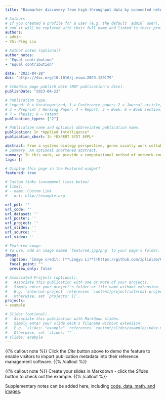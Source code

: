 ```yaml
---
title: "Biomarker discovery from high-throughput data by connected network-constrained support vector machine"

# Authors
# If you created a profile for a user (e.g. the default `admin` user), write the username (folder name) here 
# and it will be replaced with their full name and linked to their profile.
authors:
- admin
- Zhi-Ping Liu

# Author notes (optional)
author_notes:
- "Equal contribution"
- "Equal contribution"

date: "2023-04-28"
doi: "https://doi.org/10.1016/j.eswa.2023.120179"

# Schedule page publish date (NOT publication's date).
publishDate: "2023-04-22"

# Publication type.
# Legend: 0 = Uncategorized; 1 = Conference paper; 2 = Journal article;
# 3 = Preprint / Working Paper; 4 = Report; 5 = Book; 6 = Book section;
# 7 = Thesis; 8 = Patent
publication_types: ["2"]

# Publication name and optional abbreviated publication name.
publication: In *Applied Intelligence*
publication_short: In *EXPERT SYST APPL*

abstract: From a systems biology perspective, genes usually work collaboratively in the form of a network, e.g., cancer-related genes participate in an integrative dysfunctional pathway. Thus, feature gene selection considering the graph or network structure plays a crucial role in cancer biomarker discovery from high-throughput omics data. The network- based paradigm demonstrates that integrating gene expression data with gene networks can improve classification performances and generate more interpretable feature subsets. In this paper, we propose an embedded connected network-constrained support vector machine (CNet-SVM) method to keep the selected features in an inherent graph structure in discovering biomarker genes. Firstly, we mathematically formulate the CNet-SVM model as a convex optimization problem constrained by network connectivity inequalities and theoretically investigate the behaviors of all tuning parameters to provide search guidance on the regularization path. Secondly, to check if the genes selected by CNet-SVM could be studied as network-structured biomarkers, we conduct experiments on several simulation datasets and real-world breast cancer (BRCA) datasets to validate its classification and prediction capabilities. The results show that CNet-SVM not only maintains the sparsity and smoothness, but also considers the connectivity con- straints between genes when selecting features on a prior gene-gene interaction network from omics data. Especially, CNet-SVM identifies 32 BRCA biomarker genes, which form into a connected network component and can be poten- tially used for BRCA diagnosis. Furthermore, the comparisons with eight feature selection-empowered SVM methods demonstrate that the easily interpretable networked feature genes discovered by CNet-SVM are more closely related to BRCA dysfunctions. Finally, we validate that the identified biomarkers achieve high prediction accuracy on external independent cohorts. All results proved that the proposed CNet-SVM method is effective in selecting connected- network-structured features and can be an alternative improvement to the current SVM models for biomarker identifi- cation from high-throughput data. The data and code are available at https://github.com/zpliulab/CNet-SVM.
# Summary. An optional shortened abstract.
summary: In this work, we provide a computational method of network-constrained support vector machine (CNet-SVM) method for discovering biomarkers of Breast Cancer (BRCA) from high-throughput data. 
tags: []

# Display this page in the Featured widget?
featured: true

# Custom links (uncomment lines below)
# links:
# - name: Custom Link
#   url: http://example.org

url_pdf: ''
url_code: ''
url_dataset: ''
url_poster: ''
url_project: ''
url_slides: ''
url_source: ''
url_video: ''

# Featured image
# To use, add an image named `featured.jpg/png` to your page's folder. 
image:
  caption: 'Image credit: [**Lingyu Li**](https://github.com/zpliulab/CNet-SVM/raw/main/Data/framework.jpg)'
  focal_point: ""
  preview_only: false

# Associated Projects (optional).
#   Associate this publication with one or more of your projects.
#   Simply enter your project's folder or file name without extension.
#   E.g. `internal-project` references `content/project/internal-project/index.md`.
#   Otherwise, set `projects: []`.
projects:
- example

# Slides (optional).
#   Associate this publication with Markdown slides.
#   Simply enter your slide deck's filename without extension.
#   E.g. `slides: "example"` references `content/slides/example/index.md`.
#   Otherwise, set `slides: ""`.
# slides: example
---
```


{{% callout note %}}
Click the *Cite* button above to demo the feature to enable visitors to import publication metadata into their reference management software.
{{% /callout %}}

{{% callout note %}}
Create your slides in Markdown - click the *Slides* button to check out the example.
{{% /callout %}}

Supplementary notes can be added here, including [code, data, math, and images](https://github.com/zpliulab/CNet).
